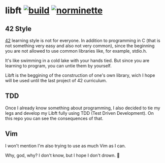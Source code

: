 # libft [![build](https://github.com/tiolula/tdd_libft/actions/workflows/build.yml/badge.svg)](https://github.com/tiolula/tdd_libft/actions/workflows/build.yml) [![norminette](https://github.com/tiolula/tdd_libft/actions/workflows/norminette.yml/badge.svg)](https://github.com/tiolula/tdd_libft/actions/workflows/norminette.yml)

## 42 Style

[42](https://en.wikipedia.org/wiki/42_(school)) learning style is not for everyone. In addition to programming in C (that is not something very easy and also not very common), since the beginning you are not allowed to use common libraries like, for example, stdio.h.

It's like swimming in a cold lake with your hands tied. But since you are learning to program, you can untie them by yourself. 

Libft is the beggining of the construction of one's own library, wich I hope will be used until the last project of 42 curriculum.

## TDD

Once I already know something about programming, I also decided to tie my legs and develop my Libft fully using TDD (Test Driven Development). On this repo you can see the consequences of that.

## Vim

I won't mention I'm also trying to use as much Vim as I can.

Why, god, why? I don't know, but I hope I don't drown. 
